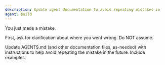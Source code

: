 ```yaml
---
description: Update agent documentation to avoid repeating mistakes in the future.
agent: build
---
```


You just made a mistake. 

First, ask for clarification about where you went wrong. Do NOT assume.

Update AGENTS.md (and other documentation files, as-needed) with instructions to help avoid repeating the mistake in the future. Include examples.
